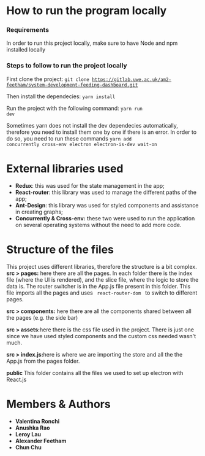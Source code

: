 # How to run the program locally
<h3>Requirements</h3>
In order to run this project locally, make sure to have Node and npm installed locally

<h3>Steps to follow to run the project locally</h3>

First clone the project:
<code>git clone https://gitlab.uwe.ac.uk/am2-feetham/system-development-feeding-dashboard.git</code><br/>

Then install the dependecies:
<code>yarn install</code><br/>

Run the project with the following command:
<code>yarn run dev</code><br/>

Sometimes yarn does not install the dev dependecies automatically, therefore you need to install
them one by one if there is an error. In order to do so, you need to run these commands
<code>yarn add concurrently cross-env electron electron-is-dev wait-on</code>

# External libraries used
<ul>
    <li><b>Redux</b>: this was used for the state management in the app; </li>
    <li><b>React-router</b>: this library was used to manage the different paths of the app;  </li>
    <li><b>Ant-Design</b>: this library was used for styled components and assistance in creating graphs; </li>
    <li><b>Concurrently & Cross-env:</b> these two were used to run the application on several operating systems without the need to add more code. </li>
</ul>


# Structure of the files
This project uses different libraries, therefore the structure is a bit complex.<br/>
<b>src > pages:</b> here there are all the pages. In each folder there is the index file (where the UI is rendered),
and the slice file, where the logic to store the data is. The router switcher is in the App.js file present in this folder. This file imports all the pages and uses <code> react-router-dom </code> to switch to different pages.

<b>src > components:</b> here there are all the components shared between all the pages (e.g. the side bar)

<b>src > assets:</b>here there is the css file used in the project. There is just one since we have used styled components and the custom css needed wasn't much.

<b>src > index.js:</b>here is where we are importing the store and all the the App.js from the pages folder.

<b>public </b> This folder contains all the files we used to set up electron with React.js

# Members & Authors 
<ul>
    <li><b>Valentina Ronchi</b> </li>
    <li><b>Anushka Rao</b></li>
    <li><b>Leroy Lau</b></li>
    <li><b>Alexander Feetham</b></li>
    <li><b>Chun Chu</b></li>
</ul>
